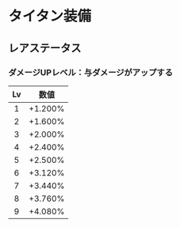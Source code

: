 # タイタン装備

## レアステータス
### ダメージUPレベル：与ダメージがアップする

| Lv | 数値 |
| :--: | --- |
| 1 | +1.200% |
| 2 | +1.600% |
| 3 | +2.000% |
| 4 | +2.400% |
| 5 | +2.500% |
| 6 | +3.120% |
| 7 | +3.440% |
| 8 | +3.760% |
| 9 | +4.080% |
